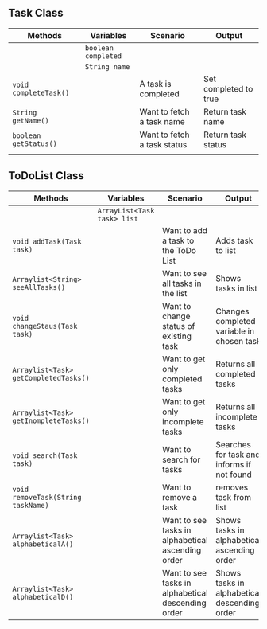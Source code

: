 
## Task Class

| Methods                 | Variables            | Scenario                    | Output                |
|-------------------------|----------------------|-----------------------------|-----------------------|
|                         | `boolean completed ` |                             |                       |
|                         | `String name `       |                             |                       |
| `void completeTask() `  |                      | A task is completed         | Set completed to true |
| `String getName() `     |                      | Want to fetch a task name   | Return task name      |
| `boolean getStatus()  ` |                      | Want to fetch a task status | Return task status    |
|                         |                      |                             |                       |


## ToDoList Class

| Methods                                 | Variables                    | Scenario                                           | Output                                       |
|-----------------------------------------|------------------------------|----------------------------------------------------|----------------------------------------------|
|                                         | `ArrayList<Task task> list ` |                                                    |                                              |
| ` void addTask(Task task) `             |                              | Want to add a task to the ToDo List                | Adds task to list                            |
| ` Arraylist<String> seeAllTasks() `     |                              | Want to see all tasks in the list                  | Shows tasks in list                          |
| ` void changeStaus(Task task) `         |                              | Want to change status of existing task             | Changes completed variable in chosen task    |
| ` Arraylist<Task> getCompletedTasks() ` |                              | Want to get only completed tasks                   | Returns all completed tasks                  |
| ` Arraylist<Task> getInompleteTasks() ` |                              | Want to get only incomplete tasks                  | Returns all incomplete tasks                 |
| ` void search(Task task) `              |                              | Want to search for tasks                           | Searches for task and informs if not found   |
| ` void removeTask(String taskName) `    |                              | Want to remove a task                              | removes task from list                       |
| ` Arraylist<Task> alphabeticalA() `     |                              | Want to see tasks in alphabetical ascending order  | Shows tasks in alphabetical ascending order  |
| ` Arraylist<Task> alphabeticalD() `     |                              | Want to see tasks in alphabetical descending order | Shows tasks in alphabetical descending order |